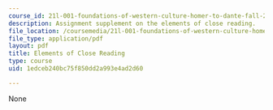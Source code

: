 ```yaml
---
course_id: 21l-001-foundations-of-western-culture-homer-to-dante-fall-2008
description: Assignment supplement on the elements of close reading.
file_location: /coursemedia/21l-001-foundations-of-western-culture-homer-to-dante-fall-2008/1edceb240bc75f850dd2a993e4ad2d60_elemntcloseread1.pdf
file_type: application/pdf
layout: pdf
title: Elements of Close Reading
type: course
uid: 1edceb240bc75f850dd2a993e4ad2d60

---
```

None